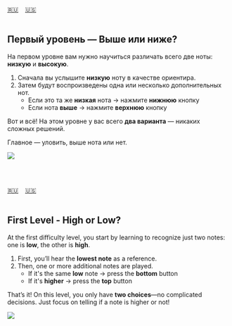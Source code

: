 <span id="ru"><a href='#ru'>🇷🇺</a> &nbsp;&nbsp;&nbsp;<a href='#en'>🇺🇸</a> &nbsp;&nbsp;&nbsp;</span><br><br>

## Первый уровень — Выше или ниже?

На первом уровне вам нужно научиться различать всего две ноты: **низкую** и **высокую**.
1. Сначала вы услышите **низкую** ноту в качестве ориентира.
1. Затем будут воспроизведены одна или несколько дополнительных нот.
   - Если это та же **низкая** нота → нажмите **нижнюю** кнопку
   - Если нота **выше** → нажмите **верхнюю** кнопку

Вот и всё! На этом уровне у вас всего **два варианта** — никаких сложных решений.

Главное — уловить, выше нота или нет.

![](https://github.com/user-attachments/assets/f973c71c-f14a-40ba-b0fe-6fb06e3dc054)

<br><br>

<span id="en"><a href='#ru'>🇷🇺</a> &nbsp;&nbsp;&nbsp;<a href='#en'>🇺🇸</a> &nbsp;&nbsp;&nbsp;</span><br><br>

## First Level - High or Low?    
At the first difficulty level, you start by learning to recognize just two notes: one is **low**, the other is **high**.

1. First, you’ll hear the **lowest note** as a reference.
1. Then, one or more additional notes are played.          
   - If it's the same **low** note → press the **bottom** button
   - If it's **higher** → press the **top** button

That’s it! On this level, you only have **two choices**—no complicated decisions.
Just focus on telling if a note is higher or not!

![](https://github.com/user-attachments/assets/f973c71c-f14a-40ba-b0fe-6fb06e3dc054)

<br><br>

